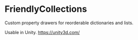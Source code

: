 # FriendlyCollections

Custom property drawers for reorderable dictionaries and lists.

Usable in Unity. https://unity3d.com/
